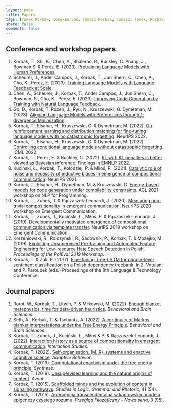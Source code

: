 ```yaml
---
layout: page
title: Papers
tags: [Tomek Korbak, tomekkorbak, Tomasz Korbak, Tomasz, Tomek, Korbak, papers]
share: false
comments: false
---
```


## Conference and workshop papers
1. Korbak, T., Shi, K., Chen, A., Bhalerao, R., Buckley, C. Phang, J., Bowman S. & Perez. E. (2023). [Pretraining Language Models with Human Preferences](https://arxiv.org/abs/2302.08582).
2. Scheurer, J., Ander Campos, J., Korbak, T., Jun Shern, C., Chen, A., Cho, K., Perez, E. (2023). [Training Language Models with Language Feedback at Scale](https://arxiv.org/abs/2303.16755).
3. Chen, A., Scheurer, J., Korbak, T., Ander Campos, J.,  Jun Shern, C., Bowman, S., Cho, K., Perez, E. (2023). [Improving Code Generation by Training with Natural Language Feedback](https://arxiv.org/abs/2303.16749).
3. Go, D., Korbak, T.  Rozen, J., Ryu, N., Kruszewski, G.  Dymetman, M. (2023). [Aligning Language Models with Preferences through *f*-divergence Minimization](https://arxiv.org/abs/2302.08215).
3. Korbak, T., Elsahar, H., Kruszewski, G. & Dymetman, M. (2022). [On reinforcement learning and distribution matching for fine-tuning language models with no catastrophic forgetting](https://arxiv.org/abs/2206.00761). NeurIPS 2022.
4. Korbak, T., Elsahar, H., Kruszewski, G. & Dymetman, M. (2022). [Controlling conditional language models without catastrophic forgetting](https://arxiv.org/abs/2112.00791). ICML 2022.
5. Korbak, T., Perez, E. & Buckley, C. (2022). [RL with KL penalties is better viewed as Bayesian inference](https://arxiv.org/abs/2205.11275). Findings in EMNLP 2022.
6. Kuciński, Ł., Korbak, T., Kołodziej, P. & Miłoś, P. (2021). [Catalytic role of noise and necessity of inductive biases in emergence of compositional communication](https://arxiv.org/abs/2111.06464). NeurIPS 2021.
7. Korbak, T., Elsahar, H., Dymetman, M. & Kruszewski, G. [Energy-based models for code generation under compilability constraints](https://arxiv.org/pdf/2106.04985). ACL 2021 workshop on NLP for Programming.
8. Korbak, T., Zubek, J. & Rączaszek-Leonardi, J. (2020). [Measuring non-trivial compositionality in emergent communication](https://arxiv.org/abs/2010.15058). NeurIPS 2020 workshop on Emergent Communication.
9. Korbak, T., Zubek, J., Kuciński, Ł., Miłoś, P. & Rączaszek-Leonardi, J. (2019). [Developmentally motivated emergence of compositional communication via template transfer](https://arxiv.org/abs/1910.06079). NeurIPS 2019 workshop on Emergent Communication.
10. Korzeniowski, R., Rolczyński, R., Sadownik, P., Korbak, T. & Możejko, M. (2019). [Exploiting Unsupervised Pre-training and Automated Feature Engineering for Low-resource Hate Speech Detection in Polish](https://arxiv.org/abs/1906.09325). *Proceedings of the PolEval 2019 Workshop*.
11. Korbak, T. & Żak, P. (2017). [Fine-tuning Tree-LSTM for phrase-level sentiment classification on a Polish dependency treebank](https://arxiv.org/abs/1711.01985). In Z. Vetulani and P. Paroubek (eds.) Proceedings of the 8th Language & Technology Conference.


## Journal papers
1. Rorot, W., Korbak, T., Litwin, P. & Miłkowski, M. (2022). [Enough blanket metaphysics, time for data-driven heuristics](https://psyarxiv.com/9r4np/download?format=pdf). *Behavioral and Brain Sciences*.
2. Seth, A., Korbak, T. & Tschantz, A. (2022). [A continuity of Markov blanket interpretations under the Free Energy Principle](https://arxiv.org/abs/2201.06900). *Behavioral and Brain Sciences*.
3. Korbak, T., Zubek, J., Kuciński, Ł., Miłoś & P. & Rączaszek-Leonardi, J. (2022). [Interaction history as a source of compositionality in emergent communication](https://www.jbe-platform.com/content/journals/10.1075/is.21020.kor). *Interaction Studies*.
4. Korbak, T. (2022). [Self-organisation, (M, R)–systems and enactive cognitive science](https://journals.sagepub.com/doi/pdf/10.1177/10597123211066155). *Adaptive Behavior*.
5. Korbak, T. (2019). [Computational enactivism under the free energy principle](https://link.springer.com/article/10.1007/s11229-019-02243-4). *Synthese*.
5. Korbak, T. (2019). [Unsupervised learning and the natural origins of content](http://avant.edu.pl/wp-content/uploads/T_Korbak_Unsupervised_Learning.pdf). *Avant*.
6. Korbak, T. (2015). [Scaffolded minds and the evolution of content in signaling pathways](https://content.sciendo.com/view/journals/slgr/41/1/article-p89.xml). *Studies in Logic, Grammar and Rhetoric*, 41 (54).
7. Korbak, T. (2015). [Apercepcja transcendentalna w kantowskim modelu epigenezy czystego rozumu](http://cejsh.icm.edu.pl/cejsh/element/bwmeta1.element.pan-pf-yid-2015-iid-3-art-000000000008/c/PFil203-15208-TKorbak.pdf). *Przegląd Filozoficzny – Nowa seria*, 3 (95).


[comment]: <> (## Conference talks and posters)

[comment]: <> (1. Korbak, T. &#40;2019&#41;. [Emergent compositional communication in generalized signaling games]&#40;{{ site.url }}/data/peri2019.pdf&#41;. 8th Peripatetic Conference on Modeling Cognitive Systems. )

[comment]: <> (2. Korbak, T. &#40;2018&#41;. [Evaluating the scalability of deep active inference]&#40;{{ site.url }}/data/Poster2018.pdf&#41;. 7th Peripatetic Conference on Modeling Cognitive Systems. )

[comment]: <> (3. Korbak, T. &#40;2017&#41;. [Free energy principle as a model of biological and cognitive self-organization]&#40;{{ site.url }}/data/Free_Energy_Principle_as_a_model_of_biol.pdf&#41;. 6th Peripatetic Conference on Modeling Cognitive Systems.)